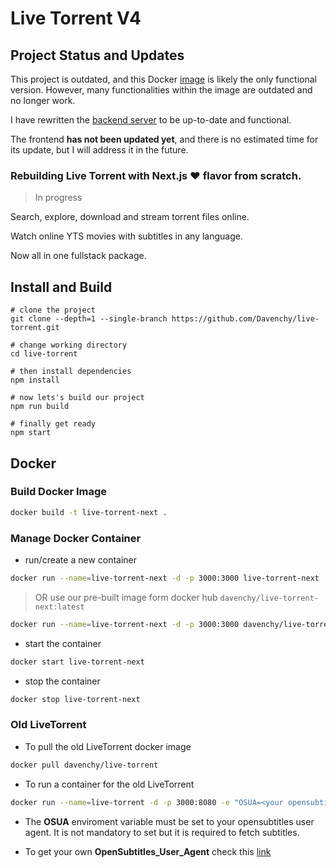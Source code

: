 # Live Torrent V4

## Project Status and Updates

This project is outdated, and this Docker [image](https://hub.docker.com/repository/docker/davenchy/live-torrent) is likely the only functional version. However, many functionalities within the image are outdated and no longer work.

I have rewritten the [backend server](https://github.com/Davenchy/live-torrent-backend) to be up-to-date and functional.

The frontend **has not been updated yet**, and there is no estimated time for its update, but I will address it in the future.

### Rebuilding Live Torrent with __Next.js ❤️__ flavor from scratch.

> In progress

Search, explore, download and stream torrent files online.

Watch online YTS movies with subtitles in any language.

Now all in one fullstack package.

## Install and Build

```
# clone the project
git clone --depth=1 --single-branch https://github.com/Davenchy/live-torrent.git

# change working directory
cd live-torrent

# then install dependencies
npm install

# now lets's build our project
npm run build

# finally get ready
npm start
```

## Docker

### Build Docker Image

```sh
docker build -t live-torrent-next .
```

### Manage Docker Container

- run/create a new container

```sh
docker run --name=live-torrent-next -d -p 3000:3000 live-torrent-next
```

> OR use our pre-built image form docker hub `davenchy/live-torrent-next:latest`

```sh
docker run --name=live-torrent-next -d -p 3000:3000 davenchy/live-torrent-next:latest
```

- start the container

```sh
docker start live-torrent-next
```

- stop the container

```sh
docker stop live-torrent-next
```

### Old LiveTorrent

- To pull the old LiveTorrent docker image

```sh
docker pull davenchy/live-torrent
```

- To run a container for the old LiveTorrent

```sh
docker run --name=live-torrent -d -p 3000:8080 -e "OSUA=<your opensubtitles user agent>" davenchy/live-torrent
```

- The __OSUA__ enviroment variable must be set to your opensubtitles user agent. It is not mandatory to set but it is required to fetch subtitles.

- To get your own __OpenSubtitles_User_Agent__ check this [link](https://trac.opensubtitles.org/projects/opensubtitles/wiki/DevReadFirst#Howtorequestanewuseragent)
